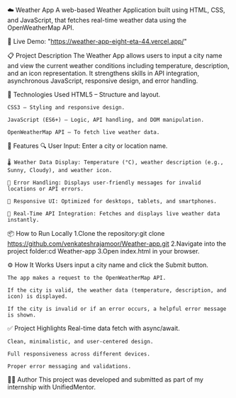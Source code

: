 ☁️ Weather App
    A web-based Weather Application built using HTML, CSS, and JavaScript,
    that fetches real-time weather data using the OpenWeatherMap API.

🔗 Live Demo: "https://weather-app-eight-eta-44.vercel.app/"

📋 Project Description
    The Weather App allows users to input a city name and view the current weather conditions including temperature, description, and an icon representation.
    It strengthens skills in API integration, asynchronous JavaScript, responsive design, and error handling.

🚀 Technologies Used
    HTML5 – Structure and layout.
    
    CSS3 – Styling and responsive design.
    
    JavaScript (ES6+) – Logic, API handling, and DOM manipulation.
    
    OpenWeatherMap API – To fetch live weather data.

🎯 Features
    🔍 User Input: Enter a city or location name.
    
    🌡️ Weather Data Display: Temperature (°C), weather description (e.g., Sunny, Cloudy), and weather icon.
    
    🚫 Error Handling: Displays user-friendly messages for invalid locations or API errors.
    
    🎨 Responsive UI: Optimized for desktops, tablets, and smartphones.
    
    🔄 Real-Time API Integration: Fetches and displays live weather data instantly.

📦 How to Run Locally
    1.Clone the repository:git clone https://github.com/venkateshrajamoor/Weather-app.git
    2.Navigate into the project folder:cd Weather-app
    3.Open index.html in your browser.

⚙️ How It Works
    Users input a city name and click the Submit button.
    
    The app makes a request to the OpenWeatherMap API.
    
    If the city is valid, the weather data (temperature, description, and icon) is displayed.
    
    If the city is invalid or if an error occurs, a helpful error message is shown.

 ✅ Project Highlights
    Real-time data fetch with async/await.
    
    Clean, minimalistic, and user-centered design.
    
    Full responsiveness across different devices.
    
    Proper error messaging and validations.

  🧑‍💻 Author
    This project was developed and submitted as part of my internship with UnifiedMentor.




